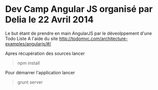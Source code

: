 # Dev Camp Angular JS organisé par Delia le 22 Avril 2014

Le but étant de prendre en main AngularJS par le déveolppement d'une Todo Liste
A l'aide du site http://todomvc.com/architecture-examples/angularjs/#/

Apres récupération des sources lancer
> npm install

Pour démarrer l'application lancer
> grunt server
